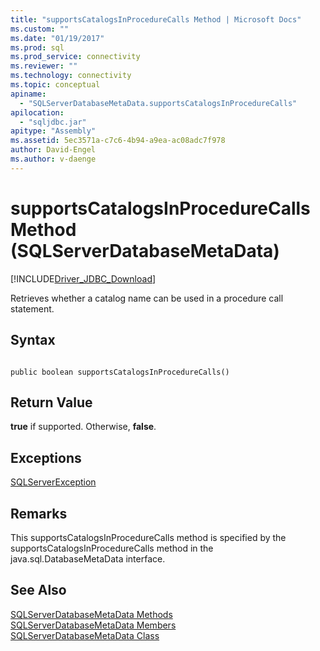 ```yaml
---
title: "supportsCatalogsInProcedureCalls Method | Microsoft Docs"
ms.custom: ""
ms.date: "01/19/2017"
ms.prod: sql
ms.prod_service: connectivity
ms.reviewer: ""
ms.technology: connectivity
ms.topic: conceptual
apiname: 
  - "SQLServerDatabaseMetaData.supportsCatalogsInProcedureCalls"
apilocation: 
  - "sqljdbc.jar"
apitype: "Assembly"
ms.assetid: 5ec3571a-c7c6-4b94-a9ea-ac08adc7f978
author: David-Engel
ms.author: v-daenge
---
```

# supportsCatalogsInProcedureCalls Method (SQLServerDatabaseMetaData)
[!INCLUDE[Driver_JDBC_Download](../../../includes/driver_jdbc_download.md)]

  Retrieves whether a catalog name can be used in a procedure call statement.  
  
## Syntax  
  
```  
  
public boolean supportsCatalogsInProcedureCalls()  
```  
  
## Return Value  
 **true** if supported. Otherwise, **false**.  
  
## Exceptions  
 [SQLServerException](../../../connect/jdbc/reference/sqlserverexception-class.md)  
  
## Remarks  
 This supportsCatalogsInProcedureCalls method is specified by the supportsCatalogsInProcedureCalls method in the java.sql.DatabaseMetaData interface.  
  
## See Also  
 [SQLServerDatabaseMetaData Methods](../../../connect/jdbc/reference/sqlserverdatabasemetadata-methods.md)   
 [SQLServerDatabaseMetaData Members](../../../connect/jdbc/reference/sqlserverdatabasemetadata-members.md)   
 [SQLServerDatabaseMetaData Class](../../../connect/jdbc/reference/sqlserverdatabasemetadata-class.md)  
  
  
